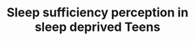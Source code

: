 ---
layout: post
title:  Sleep sufficiency perception in sleep deprived Teens
header: Health and Medical Analytics
categories: [ Medecine, Biostatistics, Health ]
image: assets/images/sleep.jpg
featured: false
hidden: false
comments: false
img: ../assets/images/london.jpg
---